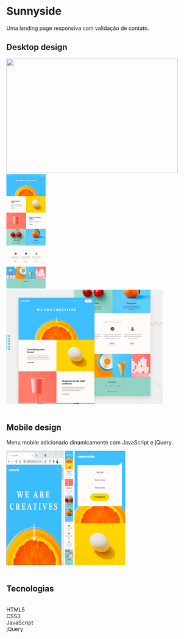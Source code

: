 # Sunnyside

Uma landing page responsiva com validação de contato.



## Desktop design

<img src="imagens/sunnysideDesktop.gif" width="450" height="300">
<img src="imagens/desktop-design (1).jfif" alt="" height="300">
<img src="imagens/desktop-design (2).jpeg" alt="" height="300">
<br />
<br />

## Mobile design

Menu mobile adicionado dinamicamente com JavaScript e jQuery.
<br />

<img src="imagens/sunnysideMobile.gif" width="150" height="300">
<img src="imagens/mobile-design (1).jpeg" alt="" height="300">
<img src="imagens/mobile-menu-design (3).jpeg" alt="" height="300">

<br />
<br />

## Tecnologias

<br />HTML5
<br />CSS3
<br />JavaScript
<br />jQuery
